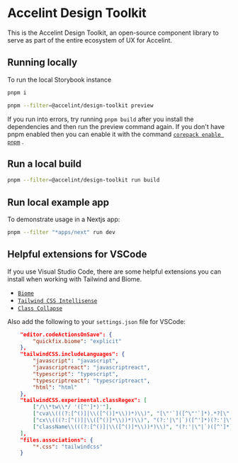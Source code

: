 # Accelint Design Toolkit

This is the Accelint Design Toolkit, an open-source component library to serve as part of the entire ecosystem of UX for Accelint.

## Running locally

To run the local Storybook instance

```bash
pnpm i

pnpm --filter=@accelint/design-toolkit preview
```

If you run into errors, try running
`pnpm build` after you install the dependencies and then run the preview command again. If you don't have pnpm enabled then you can enable it with the command
[`corepack enable pnpm`](https://pnpm.io/installation#using-corepack) .

## Run a local build

```bash
pnpm --filter=@accelint/design-toolkit run build
```

## Run local example app

To demonstrate usage in a Nextjs app:

```bash
pnpm --filter "*apps/next" run dev
```

## Helpful extensions for VSCode
If you use Visual Studio Code, there are some helpful extensions you can install when working with Tailwind and Biome.

- [`Biome`](https://marketplace.visualstudio.com/items/?itemName=biomejs.biome)
- [`Tailwind CSS Intellisense`](https://marketplace.visualstudio.com/items/?itemName=bradlc.vscode-tailwindcss)
- [`Class Collapse`](https://marketplace.visualstudio.com/items/?itemName=Etsi0.class-collapse)

Also add the following to your `settings.json` file for VSCode:
```json
    "editor.codeActionsOnSave": {
        "quickfix.biome": "explicit"
    },
    "tailwindCSS.includeLanguages": {
        "javascript": "javascript",
        "javascriptreact": "javascriptreact",
        "typescript": "typescript",
        "typescriptreact": "typescriptreact",
        "html": "html"
    },
    "tailwindCSS.experimental.classRegex": [
        ["/\\*tw\\*/ '([^']*)'"],
        ["cva\\(((?:[^()]|\\([^()]*\\))*)\\)", "[\"'`]([^\"'`]*).*?[\"'`]"],
        ["cx\\(((?:[^()]|\\([^()]*\\))*)\\)", "(?:'|\"|`)([^']*)(?:'|\"|`)"],
        ["className\\(((?:[^()]|\\([^()]*\\))*)\\)", "(?:'|\"|`)([^']*)(?:'|\"|`)"]
    ],
    "files.associations": {
        "*.css": "tailwindcss"
    }
```
